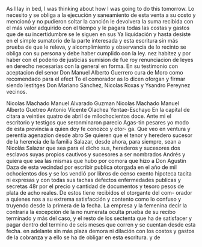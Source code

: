 As I lay in bed, I was thinking about how I was going to do this tomorrow.
Lo necesito y se obliga a la ejecución y saneamiento de esta venta a su costo y mencionó y no pudieron soltar la canción le devolvera la suma recibida con el más valor adquirido con el tiempo y le pagara todas las costas y gastos que de su incertidumbre se le siguen en sus
Ya liquidación y hasta desiste en el simple sumatorio de la parte interesada y esta escritura sin más prueba de que le releva, y alcomplimiento y observancia de lo recinto se obliga con su persona y debe haber cumplido con la ley.
nez habitez y por haber con el poderio de justicias sumision de fue
roy renunciacion de leyes en derecho necesarias con la general
en forma. En su testimonio con aceptacion del senor Don Manuel
Alberto Guerrero cura de Moro como recomendado para el efect
To el comorador as lo dicen oforgan y firmar siendo lestitges Don Mariano Sánchez, Nicolas Roxas y Ysandro Pereynez vecinos.

Nicolas Machado Manuel Alvarado Guzman
Nicolas Machado
Manuel Alberto Guetreo
Antonio Vicente Olachea
Yentae-Eschayo
En la capital de citara a veintiex quatro de abril de milochocientos doce. Ante mi el escritorio y testigos que seronminaron parecio Agas-tin pesares yo modo de esta provincia a quien doy fe conozco y otor- ga. Que veo en ventura y perentia agenazion desde abro
Se quieren que el tenor y heredero sucesor de la herencia de la familia Salazar, desde ahora, para siempre, sean a Nicolás Salazar que sea para el dicho sus, herederos y sucesores dos esclavos suyas propios cautivos y sucesores a ser nombrados Andrés y quiera que sea las mismas que
hubo por comora que hizo a Don Agustín Daza de esta vecindad por escribir publica otorgada en el año de mil ochocientos dos y se los vendió por libros de censo exento hipoteca tacita ni expresas y con todas sus tachas defectos enfermedades publicas y secretas
48r por el precio y cantidad de documentos y tesoro pesos de plata de acho reales. De estos tiene recibidos el otorgante del com- orador a quienes nos a su extrema satisfacción y contento como lo confuso y truyendo desde la primera de la fecha.
La empresa y la femenina decir la contraria la excepción de la no numerata oculta prueba de su recibo terminado y más del caso, y el resto de los sectenta que ha de satisfacer y pagar dentro del termino de seis meses que corren y se cuentan desde esta fecha.
en adelante sin más plaza demora ni dilación con los costos y gastos de la cobranza y a ello se ha de obligar en esta escritura. y de